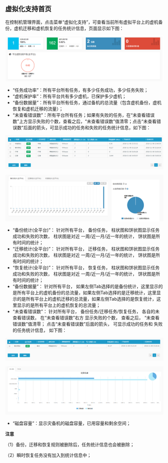 ## 虚拟化支持首页

在控制机管理界面，点击菜单“虚拟化支持”，可查看当前所有虚拟平台上的虚机备份，虚机迁移和虚机恢复的任务统计信息，页面显示如下图：

![说明: 1](/assets/V6.11811201154.png)

* “任务成功率”：所有平台所有任务，有多少任务成功，多少任务失败；
* “虚机保护率”：所有平台共有多少虚机，已保护多少虚机；
* “备份数据量”：所有平台所有任务，通过备机的总流量（包含虚机备份，虚机恢复和虚机迁移的流量）；
* “未查看错误数”：所有平台所有任务；如果有失败的任务，在“未查看错误数”上方显示失败的个数，查看之后，“未查看错误数”值清零；点击“未查看错误数”后面的箭头，可显示成功的任务和失败的任务统计信息，如下图：

![说明: 1](/assets/V6.11811081611.png)



![说明: 1](/assets/V6.11811201155.png)

* “备份统计(全平台)”： 针对所有平台， 备份任务， 柱状图和饼状图显示任务成功和失败的次数， 柱状图是对近
  一周/近一月/近一年的统计， 饼状图是所有时间的统计；
* “迁移统计(全平台)”： 针对所有平台， 迁移任务， 柱状图和饼状图显示任务成功和失败的次数， 柱状图是对近
  一周/近一月/近一年的统计， 饼状图是所有时间的统计；
* “恢复统计(全平台)”： 针对所有平台， 恢复任务， 柱状图和饼状图显示任务成功和失败的次数， 柱状图是对近
  一周/近一月/近一年的统计， 饼状图是所有时间的统计；
* “备份数据量”： 针对所有平台， 如果左侧Tab选择的是备份统计，这里显示的是所有平台上的虚机备份的总流量，如果左侧Tab选择的是迁移统计，这里显示的是所有平台上的虚机迁移的总流量，如果左侧Tab选择的是恢复统计，这里显示的是所有平台上的虚机恢复的总流量；
* “未查看错误数”： 针对所有平台， 备份任务/迁移任务/恢复任务， 各自的未查看错误数， 在“未查看错误数”右方
  显示失败的个数， 查看之后， “未查看错误数”值清零； 点击“未查看错误数”后面的箭头， 可显示成功的任务和
  失败的任务统计信息， 如下图：

![说明: 1](/assets/V6.11811081612.png)



![磁盘容量](/assets/V6.11811081433.png)

* “磁盘容量”：显示灾备机的磁盘容量，已用容量和剩余空间；

**注意** 

（1）备份，迁移和恢复规则被删除后，任务统计信息也会被删除；

（2）瞬时恢复任务没有加入到统计信息中；











